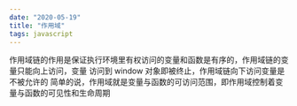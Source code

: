 ```yaml
---
date: "2020-05-19"
title: "作用域"
tags: javascript
---
```


作⽤域链的作⽤是保证执⾏环境⾥有权访问的变量和函数是有序的，作⽤域链的变量只能向上访问，变量
访问到 window 对象即被终⽌，作⽤域链向下访问变量是不被允许的
简单的说，作⽤域就是变量与函数的可访问范围，即作⽤域控制着变量与函数的可⻅性和⽣命周期